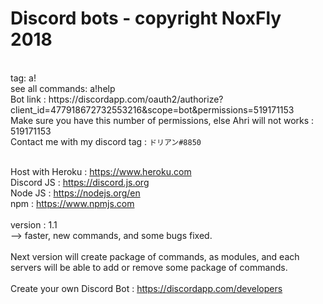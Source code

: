 <!--<style>
    h1 {
        border-bottom: 1px solid #eaecef;
    }

    span {
        background: #f3f4f4;
        color: #333;
        padding: 2px 4px;
        border-radius: 3px;
        display: inline-block;
    }
</style>-->


<h1>Discord bots - copyright NoxFly 2018</h1>
<br>tag: a!
<br>see all commands: a!help
<br>Bot link : https://discordapp.com/oauth2/authorize?client_id=477918672732553216&scope=bot&permissions=519171153
<br>Make sure you have this number of permissions, else Ahri will not works : 519171153
<br>Contact me with my discord tag : <code>ドリアン#8850</code>

<br>Host with Heroku : https://www.heroku.com
<br>Discord JS : https://discord.js.org
<br>Node JS : https://nodejs.org/en
<br>npm : https://www.npmjs.com
<br>
<br>version : 1.1
<br>--> faster, new commands, and some bugs fixed.
<br>
<br>Next version will create package of commands, as modules, and each servers will be able to add or remove some package of commands.
<br>
<br>Create your own Discord Bot : https://discordapp.com/developers